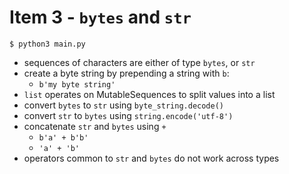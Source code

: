 # Item 3 - `bytes` and `str`

```
$ python3 main.py
```

- sequences of characters are either of type `bytes`, or `str`
- create a byte string by prepending a string with `b`:
  - `b'my byte string'`
- `list` operates on MutableSequences to split values into a list
- convert `bytes` to `str` using `byte_string.decode()`
- convert `str` to `bytes` using `string.encode('utf-8')`
- concatenate `str` and `bytes` using `+`
  - `b'a' + b'b'`
  - `'a' + 'b'`
- operators common to `str` and `bytes` do not work across types
